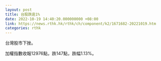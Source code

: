 ```yaml
---
layout: post
title: 台股跌逾1%
date: 2022-10-19 14:40:20.000000000 +08:00
link: https://news.rthk.hk/rthk/ch/component/k2/1671682-20221019.htm
categories: rthk
---
```


台灣股市下挫。

加權指數收報12976點，跌147點，跌幅1.13%。
